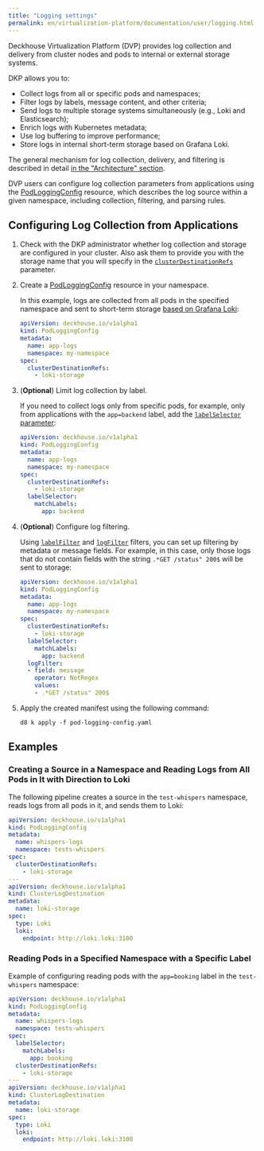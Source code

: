 ```yaml
---
title: "Logging settings"
permalink: en/virtualization-platform/documentation/user/logging.html
---
```


Deckhouse Virtualization Platform (DVP) provides log collection and delivery from cluster nodes and pods
to internal or external storage systems.

DKP allows you to:

- Collect logs from all or specific pods and namespaces;
- Filter logs by labels, message content, and other criteria;
- Send logs to multiple storage systems simultaneously (e.g., Loki and Elasticsearch);
- Enrich logs with Kubernetes metadata;
- Use log buffering to improve performance;
- Store logs in internal short-term storage based on Grafana Loki.

The general mechanism for log collection, delivery, and filtering is described in detail [in the "Architecture" section](/products/virtualization-platform/documentation/architecture/logging/delivery.html).

DVP users can configure log collection parameters from applications using the [PodLoggingConfig](/products/kubernetes-platform/documentation/v1/modules/log-shipper/cr.html#podloggingconfig) resource, which describes the log source within a given namespace, including collection, filtering, and parsing rules.

## Configuring Log Collection from Applications

1. Check with the DKP administrator whether log collection and storage are configured in your cluster.
   Also ask them to provide you with the storage name that you will specify in the [`clusterDestinationRefs`](/products/kubernetes-platform/documentation/v1/modules/log-shipper/cr.html#podloggingconfig-v1alpha1-spec-clusterdestinationrefs) parameter.

1. Create a [PodLoggingConfig](/products/kubernetes-platform/documentation/v1/modules/log-shipper/cr.html#podloggingconfig) resource in your namespace.

   In this example, logs are collected from all pods in the specified namespace
   and sent to short-term storage [based on Grafana Loki](/products/virtualization-platform/documentation/admin/platform-management/logging/storage.html):

   ```yaml
   apiVersion: deckhouse.io/v1alpha1
   kind: PodLoggingConfig
   metadata:
     name: app-logs
     namespace: my-namespace
   spec:
     clusterDestinationRefs:
       - loki-storage
   ```

1. (**Optional**) Limit log collection by label.

   If you need to collect logs only from specific pods,
   for example, only from applications with the `app=backend` label, add the [`labelSelector` parameter](/products/kubernetes-platform/documentation/v1/modules/log-shipper/cr.html#podloggingconfig-v1alpha1-spec-labelselector):

   ```yaml
   apiVersion: deckhouse.io/v1alpha1
   kind: PodLoggingConfig
   metadata:
     name: app-logs
     namespace: my-namespace
   spec:
     clusterDestinationRefs:
       - loki-storage
     labelSelector:
       matchLabels:
         app: backend
   ```

1. (**Optional**) Configure log filtering.

   Using [`labelFilter`](/products/kubernetes-platform/documentation/v1/modules/log-shipper/cr.html#podloggingconfig-v1alpha1-spec-labelfilter) and [`logFilter`](/products/kubernetes-platform/documentation/v1/modules/log-shipper/cr.html#podloggingconfig-v1alpha1-spec-logfilter) filters, you can set up filtering by metadata or message fields.
   For example, in this case, only those logs that do not contain fields with the string `.*GET /status" 200$` will be sent to storage:

   ```yaml
   apiVersion: deckhouse.io/v1alpha1
   kind: PodLoggingConfig
   metadata:
     name: app-logs
     namespace: my-namespace
   spec:
     clusterDestinationRefs:
       - loki-storage
     labelSelector:
       matchLabels:
         app: backend
     logFilter:
     - field: message
       operator: NotRegex
       values:
       - .*GET /status" 200$
   ```

1. Apply the created manifest using the following command:

   ```shell
   d8 k apply -f pod-logging-config.yaml
   ```

## Examples

### Creating a Source in a Namespace and Reading Logs from All Pods in It with Direction to Loki

The following pipeline creates a source in the `test-whispers` namespace, reads logs from all pods in it, and sends them to Loki:

```yaml
apiVersion: deckhouse.io/v1alpha1
kind: PodLoggingConfig
metadata:
  name: whispers-logs
  namespace: tests-whispers
spec:
  clusterDestinationRefs:
    - loki-storage
---
apiVersion: deckhouse.io/v1alpha1
kind: ClusterLogDestination
metadata:
  name: loki-storage
spec:
  type: Loki
  loki:
    endpoint: http://loki.loki:3100
```

### Reading Pods in a Specified Namespace with a Specific Label

Example of configuring reading pods with the `app=booking` label in the `test-whispers` namespace:

```yaml
apiVersion: deckhouse.io/v1alpha1
kind: PodLoggingConfig
metadata:
  name: whispers-logs
  namespace: tests-whispers
spec:
  labelSelector:
    matchLabels:
      app: booking
  clusterDestinationRefs:
    - loki-storage
---
apiVersion: deckhouse.io/v1alpha1
kind: ClusterLogDestination
metadata:
  name: loki-storage
spec:
  type: Loki
  loki:
    endpoint: http://loki.loki:3100
```
